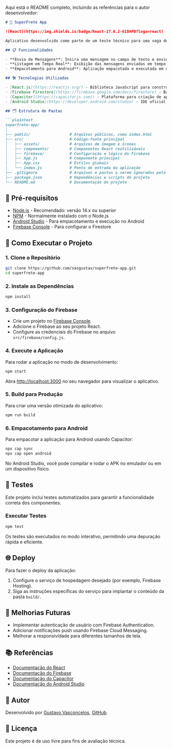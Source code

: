 Aqui está o README completo, incluindo as referências para o autor desenvolvedor:

```markdown
# 🚀 SuperFrete App

![React](https://img.shields.io/badge/React-17.0.2-61DAFB?logo=react) ![Firebase](https://img.shields.io/badge/Firebase-9.6.1-FFCA28?logo=firebase) ![Capacitor](https://img.shields.io/badge/Capacitor-3.0.2-1195E3?logo=capacitor) ![Android](https://img.shields.io/badge/Android-API%2030-3DDC84?logo=android)

Aplicativo desenvolvido como parte de um teste técnico para uma vaga de Desenvolvedor React Sênior. Este projeto utiliza React.js para a interface do usuário, Firebase Firestore como banco de dados em tempo real e Capacitor para empacotamento e execução no Android.

## 📋 Funcionalidades

- **Envio de Mensagens**: Insira uma mensagem no campo de texto e envie-a para o Firestore.
- **Listagem em Tempo Real**: Exibição das mensagens enviadas em tempo real diretamente da base de dados do Firestore.
- **Empacotamento para Android**: Aplicação empacotada e executada em dispositivos Android utilizando Capacitor.

## 🛠️ Tecnologias Utilizadas

- [React.js](https://reactjs.org/) - Biblioteca JavaScript para construção de interfaces de usuário.
- [Firebase Firestore](https://firebase.google.com/docs/firestore) - Banco de dados NoSQL em tempo real.
- [Capacitor](https://capacitorjs.com/) - Plataforma para criação de aplicações nativas usando tecnologias web.
- [Android Studio](https://developer.android.com/studio) - IDE oficial para desenvolvimento Android.

## 🗂️ Estrutura de Pastas

```plaintext
superfrete-app/
│
├── public/                 # Arquivos públicos, como index.html
├── src/                    # Código-fonte principal
│   ├── assets/             # Arquivos de imagem e ícones
│   ├── components/         # Componentes React reutilizáveis
│   ├── firebase/           # Configuração e lógica do Firebase
│   ├── App.js              # Componente principal
│   ├── App.css             # Estilos globais
│   └── index.js            # Ponto de entrada da aplicação
├── .gitignore              # Arquivos e pastas a serem ignorados pelo Git
├── package.json            # Dependências e scripts do projeto
└── README.md               # Documentação do projeto
```

## 🔧 Pré-requisitos

- [Node.js](https://nodejs.org/en/download/) - Recomendado: versão 14.x ou superior
- [NPM](https://www.npmjs.com/get-npm) - Normalmente instalado com o Node.js
- [Android Studio](https://developer.android.com/studio) - Para empacotamento e execução no Android
- [Firebase Console](https://console.firebase.google.com/) - Para configurar o Firestore

## 🚀 Como Executar o Projeto

### 1. Clone o Repositório

```bash
git clone https://github.com/sasgustav/superfrete-app.git
cd superfrete-app
```

### 2. Instale as Dependências

```bash
npm install
```

### 3. Configuração do Firebase

- Crie um projeto no [Firebase Console](https://console.firebase.google.com/).
- Adicione o Firebase ao seu projeto React.
- Configure as credenciais do Firebase no arquivo `src/firebase/config.js`.

### 4. Execute a Aplicação

Para rodar a aplicação no modo de desenvolvimento:

```bash
npm start
```

Abra [http://localhost:3000](http://localhost:3000) no seu navegador para visualizar o aplicativo.

### 5. Build para Produção

Para criar uma versão otimizada do aplicativo:

```bash
npm run build
```

### 6. Empacotamento para Android

Para empacotar a aplicação para Android usando Capacitor:

```bash
npx cap sync
npx cap open android
```

No Android Studio, você pode compilar e rodar o APK no emulador ou em um dispositivo físico.

## 🧪 Testes

Este projeto inclui testes automatizados para garantir a funcionalidade correta dos componentes.

### Executar Testes

```bash
npm test
```

Os testes são executados no modo interativo, permitindo uma depuração rápida e eficiente.

## 🌐 Deploy

Para fazer o deploy da aplicação:

1. Configure o serviço de hospedagem desejado (por exemplo, Firebase Hosting).
2. Siga as instruções específicas do serviço para implantar o conteúdo da pasta `build/`.

## 🚧 Melhorias Futuras

- Implementar autenticação de usuário com Firebase Authentication.
- Adicionar notificações push usando Firebase Cloud Messaging.
- Melhorar a responsividade para diferentes tamanhos de tela.

## 📚 Referências

- [Documentação do React](https://reactjs.org/docs/getting-started.html)
- [Documentação do Firebase](https://firebase.google.com/docs)
- [Documentação do Capacitor](https://capacitorjs.com/docs)
- [Documentação do Android Studio](https://developer.android.com/studio/intro)

## 👤 Autor

Desenvolvido por [Gustavo Vasconcelos](https://www.linkedin.com/in/gustavo-vasconcelos-software-engineer/), [GitHub](https://github.com/sasgustav).

## 📄 Licença

Este projeto é de uso livre para fins de avaliação técnica.
```